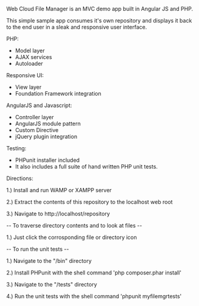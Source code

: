 Web Cloud File Manager is an MVC demo app built in Angular JS and PHP.

This simple sample app consumes it's own repository and displays it back to the end user in a sleak and responsive user interface.

PHP:
- Model layer
- AJAX services
- Autoloader

Responsive UI:
- View layer
- Foundation Framework integration

AngularJS and Javascript:
- Controller layer
- AngularJS module pattern
- Custom Directive
- jQuery plugin integration

Testing:
- PHPunit installer included
- It also includes a full suite of hand written PHP unit tests.

Directions:

1.) Install and run WAMP or XAMPP server

2.) Extract the contents of this repository to the localhost web root

3.) Navigate to http://localhost/repository

-- To traverse directory contents and to look at files --

1.)  Just click the corrosponding file or directory icon

-- To run the unit tests --

1.) Navigate to the "/bin" directory

2.) Install PHPunit with the shell command 'php composer.phar install'

3.) Navigate to the "/tests" directory

4.) Run the unit tests with the shell command 'phpunit myfilemgrtests'
